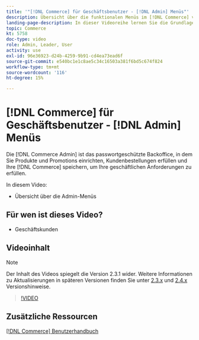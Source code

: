 ```yaml
---
title: '"[!DNL Commerce] für Geschäftsbenutzer - [!DNL Admin] Menüs"'
description: Übersicht über die funktionalen Menüs im [!DNL Commerce] v2.3 [!DNL Admin].
landing-page-description: In dieser Videoreihe lernen Sie die Grundlagen von Adobe Commerce und die Arbeit im Admin-Bereich kennen.
topic: Commerce
kt: 5758
doc-type: video
role: Admin, Leader, User
activity: use
exl-id: 96e36923-d24b-4259-9b91-cd4ea73ead6f
source-git-commit: e540bc1e1c8ae5c34c16503a381f6bd5c674f824
workflow-type: tm+mt
source-wordcount: '116'
ht-degree: 15%

---
```


# [!DNL Commerce] für Geschäftsbenutzer - [!DNL Admin] Menüs

Die [!DNL Commerce Admin] ist das passwortgeschützte Backoffice, in dem Sie Produkte und Promotions einrichten, Kundenbestellungen erfüllen und Ihre [!DNL Commerce] speichern, um Ihre geschäftlichen Anforderungen zu erfüllen.

In diesem Video:

- Übersicht über die Admin-Menüs

## Für wen ist dieses Video?

- Geschäftskunden

## Videoinhalt

>[!NOTE]
>
>Der Inhalt des Videos spiegelt die Version 2.3.1 wider. Weitere Informationen zu Aktualisierungen in späteren Versionen finden Sie unter [ 2.3.x](https://devdocs.magento.com/guides/v2.3/release-notes/bk-release-notes.html) und [2.4.x](https://devdocs.magento.com/guides/v2.4/release-notes/bk-release-notes.html) Versionshinweise.

>[!VIDEO](https://video.tv.adobe.com/v/35942?quality=12&learn=on)

## Zusätzliche Ressourcen

[[!DNL Commerce] Benutzerhandbuch](https://docs.magento.com/)
